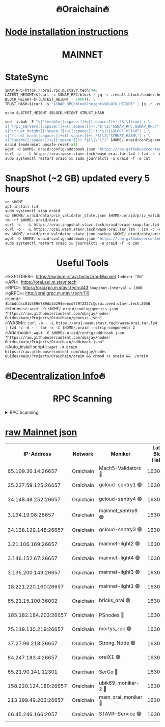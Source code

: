 <h1 align="center"> 🔥Oraichain🔥</h1>

[Node installation instructions](https://github.com/obajay/nodes-Guides/tree/main/Projects/Oraichain)
=
<h1 align="center"> MAINNET</h1>

# StateSync
```python
SNAP_RPC=https://orai.rpc.m.stavr.tech:443
LATEST_HEIGHT=$(curl -s $SNAP_RPC/block | jq -r .result.block.header.height); \
BLOCK_HEIGHT=$((LATEST_HEIGHT - 1000)); \
TRUST_HASH=$(curl -s "$SNAP_RPC/block?height=$BLOCK_HEIGHT" | jq -r .result.block_id.hash)

echo $LATEST_HEIGHT $BLOCK_HEIGHT $TRUST_HASH

sed -i.bak -E "s|^(enable[[:space:]]+=[[:space:]]+).*$|\1true| ; \
s|^(rpc_servers[[:space:]]+=[[:space:]]+).*$|\1\"$SNAP_RPC,$SNAP_RPC\"| ; \
s|^(trust_height[[:space:]]+=[[:space:]]+).*$|\1$BLOCK_HEIGHT| ; \
s|^(trust_hash[[:space:]]+=[[:space:]]+).*$|\1\"$TRUST_HASH\"| ; \
s|^(seeds[[:space:]]+=[[:space:]]+).*$|\1\"\"|" $HOME/.oraid/config/config.toml
oraid tendermint unsafe-reset-all
wget -O $HOME/.oraid/config/addrbook.json "https://raw.githubusercontent.com/obajay/nodes-Guides/main/Projects/Oraichain/addrbook.json"
curl -o - -L https://orai.wasm.stavr.tech/wasm-orai.tar.lz4 | lz4 -c -d - | tar -x -C $HOME/.oraid --strip-components 2
sudo systemctl restart oraid && sudo journalctl -u oraid -f -o cat
```
# SnapShot (~2 GB) updated every 5 hours
```python
cd $HOME
apt install lz4
sudo systemctl stop oraid
cp $HOME/.oraid/data/priv_validator_state.json $HOME/.oraid/priv_validator_state.json.backup
rm -rf $HOME/.oraid/data
curl -o - -L https://orai.snapshot.stavr.tech/oraid/oraid-snap.tar.lz4 | lz4 -c -d - | tar -x -C $HOME/.oraid --strip-components 2
curl -o - -L https://orai.wasm.stavr.tech/wasm-orai.tar.lz4 | lz4 -c -d - | tar -x -C $HOME/.oraid --strip-components 2
mv $HOME/.oraid/priv_validator_state.json.backup $HOME/.oraid/data/priv_validator_state.json
wget -O $HOME/.oraid/config/addrbook.json "https://raw.githubusercontent.com/obajay/nodes-Guides/main/Projects/Oraichain/addrbook.json"
sudo systemctl restart oraid && journalctl -u oraid -f -o cat
```

 <h1 align="center"> Useful Tools</h1>

🔥EXPLORER🔥:     https://explorer.stavr.tech/Orai-Mainnet        `Indexer "ON"` \
🔥API🔥:          https://orai.api.m.stavr.tech \
🔥RPC🔥:          https://orai.rpc.m.stavr.tech:443              `Snapshot-interval = 1000` \
🔥gRPC🔥:         http://orai.grpc.m.stavr.tech:110 \
🔥seed🔥:      `4babdcd4c81d589e789db3b294eebcd779f2227c@orai.seed.stavr.tech:2056` \
🔥Genesis🔥:   `wget -O $HOME/.oraid/config/genesis.json "https://raw.githubusercontent.com/obajay/nodes-Guides/main/Projects/Oraichain/genesis.json"` \
🔥WASM🔥:      `curl -o - -L https://orai.wasm.stavr.tech/wasm-orai.tar.lz4 | lz4 -c -d - | tar -x -C $HOME/.oraid --strip-components 2` \
🔥Addrbook🔥:  `wget -O $HOME/.oraid/config/addrbook.json "https://raw.githubusercontent.com/obajay/nodes-Guides/main/Projects/Oraichain/addrbook.json"` \
🔥Auto_install script🔥:`wget -O oraim https://raw.githubusercontent.com/obajay/nodes-Guides/main/Projects/Oraichain/oraim && chmod +x oraim && ./oraim`

🔥[Decentralization Info](https://github.com/obajay/StateSync-snapshots/tree/main/Projects/Oraichain/Decentralization)🔥
=
<h1 align="center"> RPC Scanning</h1>

<details>
<summary>RPC Scanning</summary>

<h2 align="center"> We scan nodes in real time every 4 hours. And we provide the final result of RPC endpoints.
We cannot influence the operation of these nodes in any way. </h2>


```python
If Voting Power is higher than 0 --> then the Node is a validator of the network and may be subject to attack and be a potential threat to the chain.
```
```python
We marked such validators with a red symbol
```

</details>

[raw Mainnet json](https://rpc-check.oraim.stavr.tech/oraim/rpc-oraim-result.json)
=


<table><tr><th>IP-Address</th><th>Network</th><th>Moniker</th><th>Latest Block Height</th><th>Earliest Block Height</th><th>Catching Up</th><th>Tx Index</th><th>Voting Power</th><th>Scan Time</th></tr><tr><td>65.109.30.14:26657</td><td>Oraichain</td><td>Mach5-Validators 🔴</td><td>16302792</td><td>0</td><td>False</td><td>off</td><td>212</td><td>2024-03-16T03:40:38.773648837UTC</td></tr><tr><td>35.237.59.125:26657</td><td>Oraichain</td><td>gcloud-sentry1 🟢</td><td>16302739</td><td>1</td><td>False</td><td>on</td><td>0</td><td>2024-03-16T03:39:33.726595303UTC</td></tr><tr><td>34.148.48.252:26657</td><td>Oraichain</td><td>gcloud-sentry4 🟢</td><td>16302745</td><td>1</td><td>False</td><td>on</td><td>0</td><td>2024-03-16T03:39:44.999412977UTC</td></tr><tr><td>3.134.19.98:26657</td><td>Oraichain</td><td>mainnet_sentry9 🟢</td><td>16302766</td><td>1</td><td>False</td><td>on</td><td>0</td><td>2024-03-16T03:40:09.401785582UTC</td></tr><tr><td>34.138.129.148:26657</td><td>Oraichain</td><td>gcloud-sentry3 🟢</td><td>16302781</td><td>1</td><td>False</td><td>on</td><td>0</td><td>2024-03-16T03:40:26.428571588UTC</td></tr><tr><td>3.21.106.169:26657</td><td>Oraichain</td><td>mainnet-light2 🟢</td><td>16302758</td><td>15275144</td><td>False</td><td>on</td><td>0</td><td>2024-03-16T03:40:00.206129849UTC</td></tr><tr><td>3.146.152.67:26657</td><td>Oraichain</td><td>mainnet-light4 🟢</td><td>16302769</td><td>15275144</td><td>False</td><td>on</td><td>0</td><td>2024-03-16T03:40:12.204449953UTC</td></tr><tr><td>3.135.200.149:26657</td><td>Oraichain</td><td>mainnet-light3 🟢</td><td>16302773</td><td>15275144</td><td>False</td><td>on</td><td>0</td><td>2024-03-16T03:40:16.914322814UTC</td></tr><tr><td>18.221.220.160:26657</td><td>Oraichain</td><td>mainnet-light1 🟢</td><td>16302777</td><td>15643601</td><td>False</td><td>on</td><td>0</td><td>2024-03-16T03:40:21.664990160UTC</td></tr><tr><td>65.21.15.100:36002</td><td>Oraichain</td><td>bricks_orai 🟢</td><td>16302796</td><td>15848470</td><td>False</td><td>on</td><td>0</td><td>2024-03-16T03:40:43.235785302UTC</td></tr><tr><td>185.182.184.203:26657</td><td>Oraichain</td><td>PSnodes 🔴</td><td>16302743</td><td>15946937</td><td>False</td><td>off</td><td>27</td><td>2024-03-16T03:39:42.326084769UTC</td></tr><tr><td>75.119.130.219:26657</td><td>Oraichain</td><td>mortys_rpc 🟢</td><td>16302788</td><td>15960001</td><td>False</td><td>on</td><td>0</td><td>2024-03-16T03:40:34.040060766UTC</td></tr><tr><td>37.27.96.218:26657</td><td>Oraichain</td><td>Strong_Node 🟢</td><td>16302800</td><td>16086201</td><td>False</td><td>on</td><td>0</td><td>2024-03-16T03:40:47.677931087UTC</td></tr><tr><td>84.247.183.4:26657</td><td>Oraichain</td><td>oraiX1 🟢</td><td>16302800</td><td>16177601</td><td>False</td><td>on</td><td>0</td><td>2024-03-16T03:40:47.985573510UTC</td></tr><tr><td>65.21.90.141:12301</td><td>Oraichain</td><td>SerGo 🔴</td><td>16302783</td><td>16202783</td><td>False</td><td>off</td><td>1</td><td>2024-03-16T03:40:28.837558974UTC</td></tr><tr><td>158.220.124.180:26657</td><td>Oraichain</td><td>ubik69_moniker-2 🔴</td><td>16302746</td><td>16229001</td><td>False</td><td>on</td><td>1815</td><td>2024-03-16T03:39:45.263849495UTC</td></tr><tr><td>213.199.49.203:26657</td><td>Oraichain</td><td>mam_orai_moniker 🔴</td><td>16302759</td><td>16268001</td><td>False</td><td>on</td><td>5</td><td>2024-03-16T03:40:00.488254052UTC</td></tr><tr><td>66.45.246.166:2057</td><td>Oraichain</td><td>STAVR-Service 🟢</td><td>16302788</td><td>16293101</td><td>False</td><td>on</td><td>0</td><td>2024-03-16T03:40:33.647301161UTC</td></tr></table>
